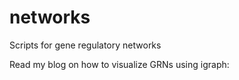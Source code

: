 # networks
Scripts for gene regulatory networks

Read my blog on how to visualize GRNs using igraph: <link>

